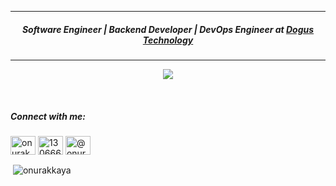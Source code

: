 <hr />
<h5 align="center">Software Engineer | Backend Developer | DevOps Engineer at <a href="http://www.d-teknoloji.com.tr/" target="_blank"><b>Dogus Technology</b></a></h5>
<hr />
<p align="center">
    <img src="https://s83vla.storage.yandex.net/rdisk/d884b1d033adb99dd727c1c26a6fa90218df8c9bb331557c3b2cc54a1fff209b/5f956847/qB4EOCfHg0zQlRbiRbcGj_xeX9S4Il8-2uUAdIXjb7w72rpM3rwH57qfsJ59weFUE5r4re9AxTXs3_5fWTMK0A==?uid=0&filename=github_bg_opt_320x480.gif&disposition=inline&hash=&limit=0&content_type=image%2Fgif&tknv=v2&owner_uid=157990024&fsize=1096050&hid=8555000de1091ad23e62053b6bba0b24&etag=5fde67d4a369d7ddcabe23a069d56810&media_type=image&rtoken=zGaiXr2P7HVv&force_default=no&ycrid=na-6cce099222bfa7a446327a7cf36ec45e-downloader10e&ts=5b27d86655fc0&s=f2e8e89aef342fd55da9569ab69e1639767a25833187487396d8e497b91c5779&pb=U2FsdGVkX1_d55fU_FLfJCzRmuu1fhnTomljvAsJqTl24em7DyMi9Ntz2nGEQNN_cuswS3XEgyRGKbMZH0PuO-dkfN9B_pLgM8MD9hsCvks"/>
</p>
<br/>
<p align="left">
<h5 align="left">Connect with me:</h5>
<a href="https://i.ytimg.com/vi/VZ6DTHK8wgQ/maxresdefault.jpg" alt="akkayaonur" height="30" width="40" /></a>
<a href="https://linkedin.com/in/onurakkaya" target="blank"><img align="center" src="https://cdn.jsdelivr.net/npm/simple-icons@3.0.1/icons/linkedin.svg" alt="onurakkaya" height="30" width="40" /></a>
<a href="https://stackoverflow.com/users/13066603" target="blank"><img align="center" src="https://cdn.jsdelivr.net/npm/simple-icons@3.0.1/icons/stackoverflow.svg" alt="13066603" height="30" width="40" /></a>
<a href="https://medium.com/@onurakkaya" target="blank"><img align="center" src="https://cdn.jsdelivr.net/npm/simple-icons@3.0.1/icons/medium.svg" alt="@onurakkaya" height="30" width="40" /></a>
</p>

<p>&nbsp;<img align="center" src="https://github-readme-stats.vercel.app/api?username=onurakkaya&show_icons=true" alt="onurakkaya" /></p>
